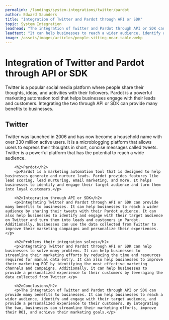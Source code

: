 ```yaml
---
permalink: /landings/system-integrations/twitter/pardot
author: Edward Saunders
title: "Integration of Twitter and Pardot through API or SDK"
topic: System Integration
leadhead: "The integration of Twitter and Pardot through API or SDK can provide many benefits to businesses"
leadtext: "It can help businesses to reach a wider audience, identify and engage with their target audience, and provide a personalized experience to their customers. By integrating the two, businesses can streamline their marketing efforts, improve their ROI, and achieve their marketing goals."
image: /assets/images/articles/people-sitting-near-table.webp
---
```

<div class="arttext">        <h1>Integration of Twitter and Pardot through API or SDK</h1>
        <p>Twitter is a popular social media platform where people share their thoughts, ideas, and activities with their followers. Pardot is a powerful marketing automation tool that helps businesses engage with their leads and customers. Integrating the two through API or SDK can provide many benefits to businesses.</p>        
        <h2>Twitter</h2>
        <p>Twitter was launched in 2006 and has now become a household name with over 330 million active users. It is a microblogging platform that allows users to express their thoughts in short, concise messages called tweets. Twitter is a powerful platform that has the potential to reach a wide audience.</p>
        
        <h2>Pardot</h2>
        <p>Pardot is a marketing automation tool that is designed to help businesses generate and nurture leads. Pardot provides features like lead scoring, lead nurturing, email marketing, and more. It helps businesses to identify and engage their target audience and turn them into loyal customers.</p>
        
        <h2>Integration through API or SDK</h2>
        <p>Integrating Twitter and Pardot through API or SDK can provide many benefits to businesses. It can help businesses to reach a wider audience by sharing their tweets with their Pardot audience. It can also help businesses to identify and engage with their target audience on Twitter and turn them into leads and customers in Pardot. Additionally, businesses can use the data collected from Twitter to improve their marketing campaigns and personalize their experiences.</p>
        
        <h2>Problems their integration solves</h2>
        <p>Integrating Twitter and Pardot through API or SDK can help businesses to solve many problems. It can help businesses to streamline their marketing efforts by reducing the time and resources required for manual data entry. It can also help businesses to improve their marketing ROI by identifying the most effective marketing channels and campaigns. Additionally, it can help businesses to provide a personalized experience to their customers by leveraging the data collected from Twitter.</p>
        
        <h2>Conclusion</h2>
        <p>The integration of Twitter and Pardot through API or SDK can provide many benefits to businesses. It can help businesses to reach a wider audience, identify and engage with their target audience, and provide a personalized experience to their customers. By integrating the two, businesses can streamline their marketing efforts, improve their ROI, and achieve their marketing goals.</p>
</div>
